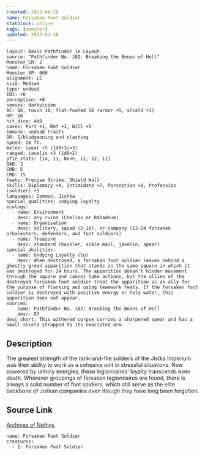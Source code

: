 ```yaml
---
created: 2023-04-28
name: Forsaken Foot Soldier
statblock: inline
tags: [monster]
updated: 2023-04-28
---
```

```statblock
layout: Basic Pathfinder 1e Layout
source: "Pathfinder No. 102: Breaking the Bones of Hell"
Monster_CR: 2
name: Forsaken Foot Soldier
Monster_XP: 600
alignment: LE
size: Medium
type: undead
INI: +0
perception: +8
senses: darkvision
AC: 16, touch 10, flat-footed 16 (armor +5, shield +1)
HP: 18
hit_dice: 4d8
saves: Fort +1, Ref +1, Will +5
immune: undead traits
DR: 5/bludgeoning and slashing
speed: 20 ft.
melee: spear +5 (1d8+3/×3)
ranged: javelin +3 (1d6+2)
pf1e_stats: [14, 11, None, 11, 12, 11]
BAB: 3
CMB: 5
CMD: 15
feats: Precise Strike, Shield Wall
skills: Diplomacy +4, Intimidate +7, Perception +8, Profession (soldier) +5
languages: Common, Jistka
special_qualities: undying loyalty
ecology:
  - name: Environment
    desc: any ruins (Cheliax or Rahadoum)
  - name: Organisation
    desc: solitary, squad (2-10), or company (12-24 forsaken arbalesters, defenders, and foot soldiers)
  - name: Treasure
    desc: standard (buckler, scale mail, javelin, spear)
special_abilities:
  - name: Undying Loyalty (Su)
    desc: When destroyed, a forsaken foot soldier leaves behind a ghostly green apparition that stands in the same square in which it was destroyed for 24 hours. The apparition doesn’t hinder movement through the square and cannot take actions, but the allies of the destroyed forsaken foot soldier treat the apparition as an ally for the purpose of flanking and using teamwork feats. If the forsaken foot soldier is destroyed with positive energy or holy water, this apparition does not appear.
sources:
  - name: Pathfinder No. 102: Breaking the Bones of Hell
    desc: 87
desc_short: This withered corpse carries a sharpened spear and has a small shield strapped to its emaciated arm.
```
## Description
The greatest strength of the rank-and-file soldiers of the Jistka Imperium was their ability to work as a cohesive unit in stressful situations. Now powered by unholy energies, these legionnaires’ loyalty transcends even death. Wherever groupings of forsaken legionnaires are found, there is always a solid number of foot soldiers, which still serve as the elite backbone of Jistkan companies even though they have long been forgotten.
## Source Link
[Archives of Nethys](https://aonprd.com/MonsterDisplay.aspx?ItemName=Forsaken%20Foot%20Soldier)
```encounter-table
name: Forsaken Foot Soldier
creatures:
  - 1: Forsaken Foot Soldier
```
